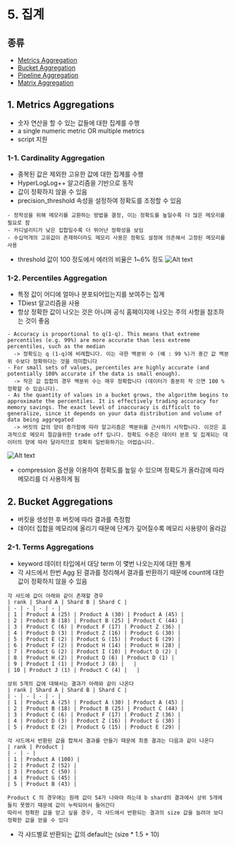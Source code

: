 # 5. 집계
## 종류
- [Metrics Aggregation](https://www.elastic.co/guide/en/elasticsearch/reference/current/search-aggregations-metrics.html)
- [Bucket Aggregation](https://www.elastic.co/guide/en/elasticsearch/reference/current/search-aggregations-bucket.html)
- [Pipeline Aggregation](https://www.elastic.co/guide/en/elasticsearch/reference/current/search-aggregations-pipeline.html)
- [Matrix Aggregation](https://www.elastic.co/guide/en/elasticsearch/reference/current/search-aggregations-matrix.html)

## 1. Metrics Aggregations
- 숫자 연산을 할 수 있는 값들에 대한 집계를 수행
- a single numeric metric OR multiple metrics
- script 지원
### 1-1. Cardinality Aggregation
- 중복된 값은 제외한 고유한 값에 대한 집계를 수행
- HyperLogLog++ 알고리즘을 기반으로 동작
- 값이 정확하지 않을 수 있음
- precision_threshold 속성을 설정하여 정확도를 조정할 수 있음
```
- 정학성을 위해 메모리를 교환하는 방법을 결정, 이는 정확도를 높일수록 더 많은 메모리를 필요로 함
- 카디널리티가 낮은 집합일수록 더 뛰어난 정확성을 보임
- 수십억개의 고유값이 존재하더라도 메모리 사용은 정확도 설정에 의존해서 고정된 메모리를 사용
```
- threshold 값이 100 정도에서 에러의 비율은 1~6% 정도
![Alt text](https://www.elastic.co/guide/en/elasticsearch/reference/current/images/cardinality_error.png)

### 1-2. Percentiles Aggregation
- 특정 값이 어디에 얼마나 분포되어있는지를 보여주는 집계
- TDiest 알고리즘을 사용
- 항상 정확한 값이 나오는 것은 아니며 공식 홈페이지에 나오는 주의 사항을 참조하는 것이 좋음
```
- Accuracy is proportional to q(1-q). This means that extreme percentiles (e.g. 99%) are more accurate than less extreme percentiles, such as the median
  -> 정확도는 q (1-q)에 비례합니다. 이는 극한 백분위 수 (예 : 99 %)가 중간 값 백분위 수보다 정확하다는 것을 의미합니다
- For small sets of values, percentiles are highly accurate (and potentially 100% accurate if the data is small enough).
  -> 작은 값 집합의 경우 백분위 수는 매우 정확합니다 (데이터가 충분히 작 으면 100 % 정확할 수 있습니다).
- As the quantity of values in a bucket grows, the algorithm begins to approximate the percentiles. It is effectively trading accuracy for memory savings. The exact level of inaccuracy is difficult to generalize, since it depends on your data distribution and volume of data being aggregated
  -> 버킷의 값의 양이 증가함에 따라 알고리즘은 백분위를 근사하기 시작합니다. 이것은 효과적으로 메모리 절감을위한 trade off 입니다. 정확도 수준은 데이터 분포 및 집계되는 데이터의 양에 따라 달라지므로 정확히 일반화하기는 어렵습니다.
```
 ![Alt text](https://www.elastic.co/guide/en/elasticsearch/reference/current/images/percentiles_error.png)
 - compression 옵션을 이용하여 정확도를 높일 수 있으며 정확도가 올라감에 따라 메모리를 더 사용하게 됨
 
 ## 2. Bucket Aggregations
 - 버킷을 생성한 후 버킷에 따라 결과를 측정함
 - 데이터 집합을 메모리에 올리기 때문에 단계가 깊어질수록 메모리 사용량이 올라감
 ### 2-1. Terms Aggregations
 - keyword 데이터 타입에서 대당 term 이 몇번 나오는지에 대한 통계
 - 각 샤드에서 한번 Agg 된 결과를 정리해서 결과를 반환하기 때문에 count에 대한 값이 정확하지 않을 수 있음
 ```
 각 샤드에 값이 아래와 같이 존재할 경우
| rank | Shard A | Shard B | Shard C |
| - | - | - | - |
| 1 | Product A (25) | Product A (30) | Product A (45) |
| 2 | Product B (18) | Product B (25) | Product C (44) |
| 3 | Product C (6) | Product F (17) | Product Z (36) |
| 4 | Product D (3) | Product Z (16) | Product G (30) |
| 5 | Product E (2) | Product G (15) | Product E (29) |
| 6 | Product F (2) | Product H (14) | Product H (28) |
| 7 | Product G (2) | Product I (10) | Product Q (2) |
| 8 | Product H (2) | Product Q (6) | Product D (1) |
| 9 | Product I (1) | Product J (8) |   |
| 10 | Product J (1) | Product C (4) |   |

상위 5개의 값에 대해서는 결과가 아래와 같이 나온다
| rank | Shard A | Shard B | Shard C |
| - | - | - | - |
| 1 | Product A (25) | Product A (30) | Product A (45) |
| 2 | Product B (18) | Product B (25) | Product C (44) |
| 3 | Product C (6) | Product F (17) | Product Z (36) |
| 4 | Product D (3) | Product Z (16) | Product G (30) |
| 5 | Product E (2) | Product G (15) | Product E (29) |

각 샤드에서 반환된 값을 합쳐서 결과를 만들기 때문에 최종 결과는 다음과 같이 나온다
| rank | Product |
| - | - |
| 1 | Product A (100) |
| 2 | Product Z (52) | 
| 3 | Product C (50) | 
| 4 | Product G (45) | 
| 5 | Product B (43) |

Product C 의 경우에는 원래 값이 54가 나와야 하는데 b shard의 결과에서 상위 5개에 들지 못했기 때문에 값이 누락되어서 들어간다
따라서 정확한 값을 얻고 싶을 경우, 각 샤드에서 반환되는 결과의 size 값을 늘려야 보다 정확한 값을 얻을 수 있다   
 ```
- 각 샤드별로 반환되는 값의 default는 (size * 1.5 + 10)
